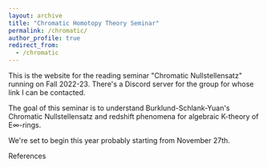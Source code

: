 ```yaml
---
layout: archive
title: "Chromatic Homotopy Theory Seminar"
permalink: /chromatic/
author_profile: true
redirect_from:
  - /chromatic
---
```




This is the website for the reading seminar "Chromatic Nullstellensatz" running on Fall 2022-23. There's a Discord server for the group for whose link I can be contacted.  

The goal of this seminar is to understand Burklund-Schlank-Yuan's Chromatic Nullstellensatz and redshift phenomena for algebraic K-theory of E∞-rings.


We're set to begin this year probably starting from November 27th.

References




